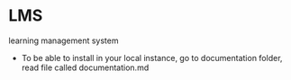 # LMS
 learning management system
- To be able to install in your local instance, go to documentation folder, read file called documentation.md
